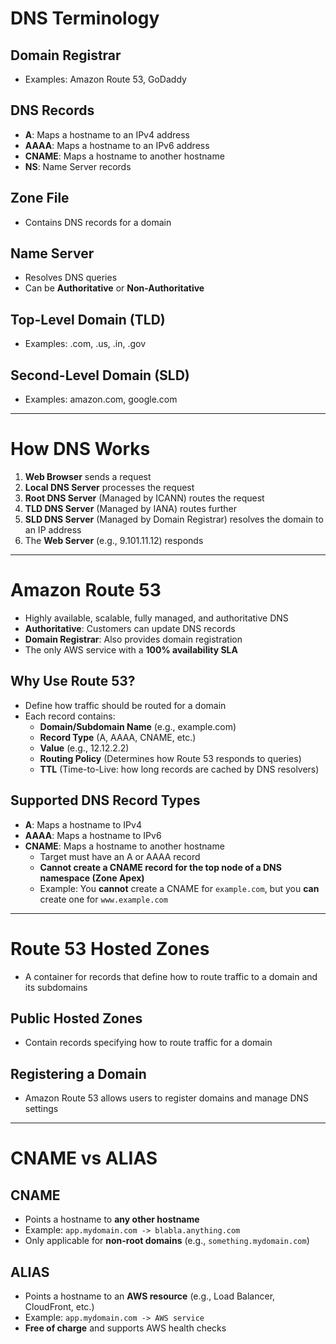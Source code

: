 # DNS Terminology

## Domain Registrar
- Examples: Amazon Route 53, GoDaddy

## DNS Records
- **A**: Maps a hostname to an IPv4 address
- **AAAA**: Maps a hostname to an IPv6 address
- **CNAME**: Maps a hostname to another hostname
- **NS**: Name Server records

## Zone File
- Contains DNS records for a domain

## Name Server
- Resolves DNS queries
- Can be **Authoritative** or **Non-Authoritative**

## Top-Level Domain (TLD)
- Examples: .com, .us, .in, .gov

## Second-Level Domain (SLD)
- Examples: amazon.com, google.com

---

# How DNS Works

1. **Web Browser** sends a request
2. **Local DNS Server** processes the request
3. **Root DNS Server** (Managed by ICANN) routes the request
4. **TLD DNS Server** (Managed by IANA) routes further
5. **SLD DNS Server** (Managed by Domain Registrar) resolves the domain to an IP address
6. The **Web Server** (e.g., 9.101.11.12) responds

---

# Amazon Route 53
- Highly available, scalable, fully managed, and authoritative DNS
- **Authoritative**: Customers can update DNS records
- **Domain Registrar**: Also provides domain registration
- The only AWS service with a **100% availability SLA**

## Why Use Route 53?
- Define how traffic should be routed for a domain
- Each record contains:
  - **Domain/Subdomain Name** (e.g., example.com)
  - **Record Type** (A, AAAA, CNAME, etc.)
  - **Value** (e.g., 12.12.2.2)
  - **Routing Policy** (Determines how Route 53 responds to queries)
  - **TTL** (Time-to-Live: how long records are cached by DNS resolvers)

## Supported DNS Record Types
- **A**: Maps a hostname to IPv4
- **AAAA**: Maps a hostname to IPv6
- **CNAME**: Maps a hostname to another hostname
  - Target must have an A or AAAA record
  - **Cannot create a CNAME record for the top node of a DNS namespace (Zone Apex)**
  - Example: You **cannot** create a CNAME for `example.com`, but you **can** create one for `www.example.com`

---

# Route 53 Hosted Zones
- A container for records that define how to route traffic to a domain and its subdomains

## Public Hosted Zones
- Contain records specifying how to route traffic for a domain

## Registering a Domain
- Amazon Route 53 allows users to register domains and manage DNS settings

---

# CNAME vs ALIAS

## **CNAME**
- Points a hostname to **any other hostname**
- Example: `app.mydomain.com -> blabla.anything.com`
- Only applicable for **non-root domains** (e.g., `something.mydomain.com`)

## **ALIAS**
- Points a hostname to an **AWS resource** (e.g., Load Balancer, CloudFront, etc.)
- Example: `app.mydomain.com -> AWS service`
- **Free of charge** and supports AWS health checks
